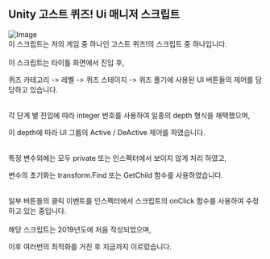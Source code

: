 ## Unity 고스트 퀴즈! Ui 매니저 스크립트
![Image](https://github.com/user-attachments/assets/1523db2d-af7c-40c0-8542-662236a758e9)
<br/>
이 스크립트는 저의 게임 중 하나인 고스트 퀴즈!의 스크립트 중 하나입니다.
<br/>
<br/>
이 스크립트는 타이틀 화면에서 진입 후, 

퀴즈 카테고리 -> 레벨 -> 퀴즈 스테이지 -> 퀴즈 풀기에 사용된 UI 버튼들의 제어를 담당하고 있습니다.

<br/>
각 단계 별 진입에 따라 integer 번호를 사용하여 일종의 depth 형식을 채택했으며,

이 depth에 따라 UI 그룹의 Active / DeActive 제어를 하였습니다.


<br/>
특정 변수외에는 모두 private 또는 인스펙터에서 보이지 않게 처리 하였고,

변수의 초기화는 transform.Find 또는 GetChild 함수를 사용하였습니다.

<br/>
일부 버튼들의 클릭 이벤트를 인스펙터에서 스크립트의 onClick 함수를 사용하여 수정하고 있는 중입니다.
<br/>
<br/>
해당 스크립트는 2019년도에 처음 작성되었으며, 

이후 여러번의 최적화를 거친 후 지금까지 이르렀습니다.
